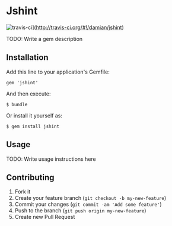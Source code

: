 # Jshint

![travis-ci](https://api.travis-ci.org/damian/jshint.png)](http://travis-ci.org/#!/damian/jshint) 



TODO: Write a gem description

## Installation

Add this line to your application's Gemfile:

    gem 'jshint'

And then execute:

    $ bundle

Or install it yourself as:

    $ gem install jshint

## Usage

TODO: Write usage instructions here

## Contributing

1. Fork it
2. Create your feature branch (`git checkout -b my-new-feature`)
3. Commit your changes (`git commit -am 'Add some feature'`)
4. Push to the branch (`git push origin my-new-feature`)
5. Create new Pull Request
